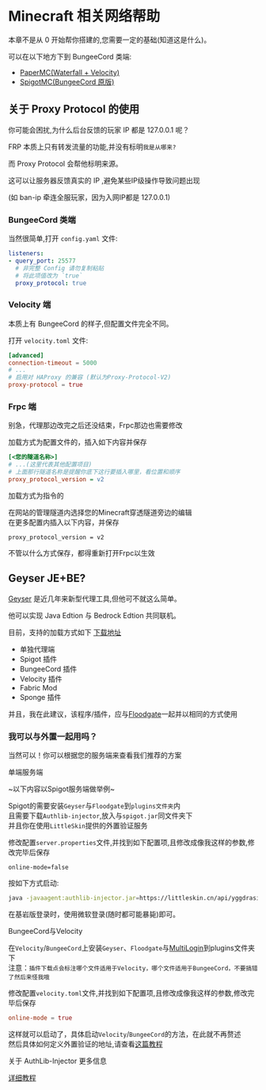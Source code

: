 # Minecraft 相关网络帮助

本章不是从 0 开始帮你搭建的,您需要一定的基础(知道这是什么)。

可以在以下地方下到 BungeeCord 类端:
- [PaperMC(Waterfall + Velocity)](https://papermc.io/downloads#Waterfall)
- [SpigotMC(BungeeCord 原版)](https://www.spigotmc.org/wiki/bungeecord/)

## 关于 Proxy Protocol 的使用

你可能会困扰,为什么后台反馈的玩家 IP 都是 127.0.0.1 呢？

FRP 本质上只有转发流量的功能,并没有标明`我是从哪来? `

而 Proxy Protocol 会帮他标明来源。

这可以让服务器反馈真实的 IP ,避免某些IP级操作导致问题出现 

(如 ban-ip 牵连全服玩家，因为入网IP都是 127.0.0.1)

### BungeeCord 类端

当然很简单,打开 `config.yaml` 文件:
```yaml
listeners:
- query_port: 25577
  # 非完整 Config 请勿复制粘贴
  # 将此项值改为 `true`
  proxy_protocol: true
```

### Velocity 端

本质上有 BungeeCord 的样子,但配置文件完全不同。

打开 `velocity.toml` 文件:
```toml
[advanced]
connection-timeout = 5000
# ...
# 启用对 HAProxy 的兼容 (默认为Proxy-Protocol-V2)
proxy-protocol = true
```
### Frpc 端

别急，代理那边改完之后还没结束，Frpc那边也需要修改

加载方式为配置文件的，插入如下内容并保存
```ini
[<您的隧道名称>]
# ...(这里代表其他配置项目)
# 上面那行隧道名称是提醒你底下这行要插入哪里，看位置和顺序
proxy_protocol_version = v2
```

加载方式为指令的

在网站的管理隧道内选择您的Minecraft穿透隧道旁边的编辑<br>
在更多配置内插入以下内容，并保存
```
proxy_protocol_version = v2
```

不管以什么方式保存，都得重新打开Frpc以生效

## Geyser JE+BE?

[Geyser](https://geysermc.org/) 是近几年来新型代理工具,但他可不就这么简单。

他可以实现 Java Edtion 与 Bedrock Edtion 共同联机。

目前，支持的加载方式如下 [下载地址](https://ci.opencollab.dev/job/GeyserMC/job/Geyser/job/master/)
- 单独代理端
- Spigot 插件
- BungeeCord 插件
- Velocity 插件
- Fabric Mod
- Sponge 插件

并且，我在此建议，该程序/插件，应与[Floodgate](https://ci.opencollab.dev/job/GeyserMC/job/Floodgate/job/master/)一起并以相同的方式使用

### 我可以与外置一起用吗？

当然可以！你可以根据您的服务端来查看我们推荐的方案

<detail><mark><summary>单端服务端</summary></mark>
  
  ~以下内容以Spigot服务端做举例~
  
  Spigot的需要安装`Geyser`与`Floodgate`到`plugins文件夹`内<br>
  且需要下载`Authlib-injector`,放入与`spigot.jar`同文件夹下<br>
  并且你在使用`LittleSkin`提供的外置验证服务
  
  修改配置`server.properties`文件,并找到如下配置项,且修改成像我这样的参数,修改完毕后保存
  ```properties
  online-mode=false
  ```
  按如下方式启动:
  ```bash
  java -javaagent:authlib-injector.jar=https://littleskin.cn/api/yggdrasil -jar spigot.jar
  ```
  在基岩版登录时，使用微软登录(随时都可能暴毙)即可。
  
</detail>

<detail><summary>BungeeCord与Velocity</summary>
  
  在`Velocity`/`BungeeCord`上安装`Geyser`、`Floodgate`与[MultiLogin](https://github.com/CaaMoe/MultiLogin/releases)到plugins文件夹下<br>
  注意：`插件下载点会标注哪个文件适用于Velocity，哪个文件适用于BungeeCord，不要搞错了然后来怪我哦`
  
  修改配置`velocity.toml`文件,并找到如下配置项,且修改成像我这样的参数,修改完毕后保存
  ```toml
  online-mode = true
  ```
  
  这样就可以启动了，具体启动`Velocity`/`BungeeCord`的方法，在此就不再赘述<br>
  然后具体如何定义外置验证的地址,请查看[这篇教程](https://github.com/CaaMoe/MultiLogin/wiki/Home/985360ab3ae75312e019001f5dccc515d57b5a0d)
</detail>

<detail><summary>关于 AuthLib-Injector 更多信息</summary>
  
[详细教程](https://github.com/yushijinhun/authlib-injector/wiki/%E5%9C%A8-Minecraft-%E6%9C%8D%E5%8A%A1%E7%AB%AF%E4%BD%BF%E7%94%A8-authlib-injector)
</detail>
